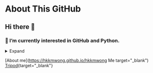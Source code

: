# About This GitHub
## Hi there 👋
### 🌱 I’m currently interested in GitHub and Python.
<details>
<summary>Expand</summary>
1. One<br>
2. Two<br>
3. Three<br>
</details>


[About me](https://hkkmwong.github.io/hkkmwong Me target="_blank")
<br>
[Tripod](https://hkkmwong.github.io/tripod_abs){target="_blank"}
<br>


<!--
**hkkmwong/hkkmwong** is a ✨ _special_ ✨ repository because its `README.md` (this file) appears on your GitHub profile.

Here are some ideas to get you started:

- 🔭 I’m currently working on ...
- 🌱 I’m currently learning ...
- 👯 I’m looking to collaborate on ...
- 🤔 I’m looking for help with ...
- 💬 Ask me about ...
- 📫 How to reach me: ...
- 😄 Pronouns: ...
- ⚡ Fun fact: ...
-->
